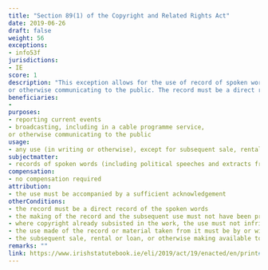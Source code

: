 ```yaml
---
title: "Section 89(1) of the Copyright and Related Rights Act"
date: 2019-06-26
draft: false
weight: 56
exceptions:
- info53f
jurisdictions:
- IE
score: 1
description: "This exception allows for the use of record of spoken words (including political speeches and extracts from public lectures or similar works), in writing or otherwise, for the purposes of i) reporting current events, or ii) broadcasting, including in a cable programme service,
or otherwise communicating to the public. The record must be a direct record of the spoken words, as well as the making of the record and the subsequent use must not have been prohibited by the speaker and, where copyright already subsisted in the work, the use did not infringe the copyright in the work. The use made of the record or material taken from it must be by or with the authority of a person who is lawfully in possession of the record. The use must be accompanied by a sufficient acknowledgement. Subsequent sale, rental or loan, or otherwise making available to the public of such a record are outside the scope of the exception." 
beneficiaries:
- 
purposes: 
- reporting current events
- broadcasting, including in a cable programme service,
or otherwise communicating to the public
usage:
- any use (in writing or otherwise), except for subsequent sale, rental or loan, or otherwise making available to the public
subjectmatter:
- records of spoken words (including political speeches and extracts from public lectures or similar works) 
compensation:
- no compensation required
attribution: 
- the use must be accompanied by a sufficient acknowledgement
otherConditions: 
- the record must be a direct record of the spoken words
- the making of the record and the subsequent use must not have been prohibited by the speaker 
- where copyright already subsisted in the work, the use must not infringe copyright 
- the use made of the record or material taken from it must be by or with the authority of a person who is lawfully in possession of the record
- the subsequent sale, rental or loan, or otherwise making available to the public of such a record are forbidden
remarks: ""
link: https://www.irishstatutebook.ie/eli/2019/act/19/enacted/en/print#sec12
---
```

